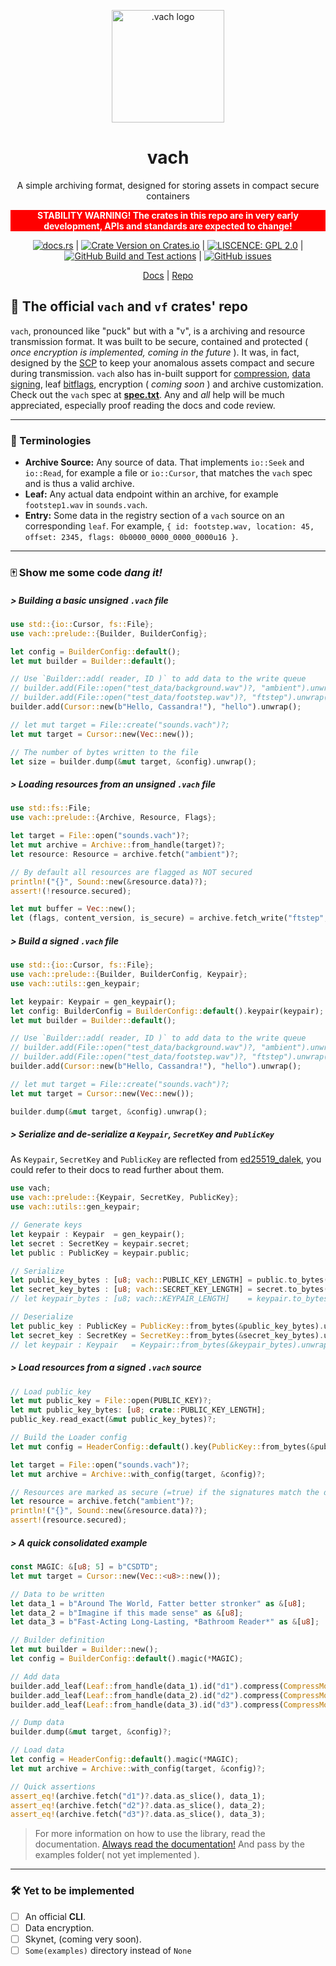 <p align="center">
  <img src="https://raw.githubusercontent.com/zeskeertwee/virtfs-rs/main/media/logo.png" alt=".vach logo" width="180" height="180">
</p>
<h1 align=center>
  <strong>vach</strong>
</h1>
<p align=center> A simple archiving format, designed for storing assets in compact secure containers </p>
<p style="color:white; background-color: red; text-align: center; font-weight: bold;" align=center>STABILITY WARNING! The crates in this repo are in very early development, APIs and standards are expected to change!</p>

<p align=center>
  <a href="https://docs.rs/vach"><img alt="docs.rs" src="https://img.shields.io/docsrs/vach?style=flat-square"></a> |
  <a href="https://crates.io/crates/vach"><img alt="Crate Version on Crates.io" src="https://img.shields.io/crates/v/vach?style=flat-square"></a> |
  <a href="https://github.com/zeskeertwee/virtfs-rs/blob/main/LICENSE"><img alt="LISCENCE: GPL 2.0" src="https://img.shields.io/crates/l/vach?style=flat-square"></a> |
  <a href="https://github.com/zeskeertwee/virtfs-rs/actions/workflows/rust.yml"><img alt="GitHub Build and Test actions" src="https://github.com/zeskeertwee/virtfs-rs/workflows/Rust/badge.svg"></a> |
  <a href="https://github.com/zeskeertwee/virtfs-rs/issues"><img alt="GitHub issues" src="https://img.shields.io/github/issues-raw/zeskeertwee/virtfs-rs?style=flat-square"></a>
</p>
<p align=center>
 <a href="https://docs.rs/vach">Docs</a> | <a href="https://github.com/zeskeertwee/virtfs-rs">Repo</a>
</p>


## 👔 The official `vach` and `vf` crates' repo

`vach`, pronounced like "puck" but with a "v", is a archiving and resource transmission format. It was built to be secure, contained and protected ( _once encryption is implemented, coming in the future_ ). It was, in fact, designed by the [SCP](https://en.wikipedia.org/wiki/SCP_Foundation) to keep your anomalous assets compact and secure during transmission. `vach` also has in-built support for [compression](https://github.com/PSeitz/lz4_flex), [data signing](https://github.com/dalek-cryptography/ed25519-dalek), leaf [bitflags](https://docs.rs/vach/0.1.5/vach/prelude/struct.Flags.html#), encryption ( _coming soon_ ) and archive customization. Check out the `vach` spec at **[spec.txt](https://github.com/zeskeertwee/virtfs-rs/blob/main/spec/main.txt)**. Any and *all* help will be much appreciated, especially proof reading the docs and code review.

---

### 👄 Terminologies

- **Archive Source:** Any source of data. That implements `io::Seek` and `io::Read`, for example a file or `io::Cursor`, that matches the `vach` spec and is thus a valid archive.
- **Leaf:** Any actual data endpoint within an archive, for example `footstep1.wav` in `sounds.vach`.
- **Entry:** Some data in the registry section of a `vach` source on an corresponding `leaf`. For example, `{ id: footstep.wav, location: 45, offset: 2345, flags: 0b0000_0000_0000_0000u16 }`.

---

### 🀄 Show me some code _dang it!_

##### > Building a basic unsigned `.vach` file

```rust
use std::{io::Cursor, fs::File};
use vach::prelude::{Builder, BuilderConfig};

let config = BuilderConfig::default();
let mut builder = Builder::default();

// Use `Builder::add( reader, ID )` to add data to the write queue
// builder.add(File::open("test_data/background.wav")?, "ambient").unwrap();
// builder.add(File::open("test_data/footstep.wav")?, "ftstep").unwrap();
builder.add(Cursor::new(b"Hello, Cassandra!"), "hello").unwrap();

// let mut target = File::create("sounds.vach")?;
let mut target = Cursor::new(Vec::new());

// The number of bytes written to the file
let size = builder.dump(&mut target, &config).unwrap();
```

##### > Loading resources from an unsigned `.vach` file

```rust
use std::fs::File;
use vach::prelude::{Archive, Resource, Flags};

let target = File::open("sounds.vach")?;
let mut archive = Archive::from_handle(target)?;
let resource: Resource = archive.fetch("ambient")?;

// By default all resources are flagged as NOT secured
println!("{}", Sound::new(&resource.data)?);
assert!(!resource.secured);

let mut buffer = Vec::new();
let (flags, content_version, is_secure) = archive.fetch_write("ftstep", &mut buffer)?;
```

##### > Build a signed `.vach` file

```rust
use std::{io::Cursor, fs::File};
use vach::prelude::{Builder, BuilderConfig, Keypair};
use vach::utils::gen_keypair;

let keypair: Keypair = gen_keypair();
let config: BuilderConfig = BuilderConfig::default().keypair(keypair);
let mut builder = Builder::default();

// Use `Builder::add( reader, ID )` to add data to the write queue
// builder.add(File::open("test_data/background.wav")?, "ambient").unwrap();
// builder.add(File::open("test_data/footstep.wav")?, "ftstep").unwrap();
builder.add(Cursor::new(b"Hello, Cassandra!"), "hello").unwrap();

// let mut target = File::create("sounds.vach")?;
let mut target = Cursor::new(Vec::new());

builder.dump(&mut target, &config).unwrap();
```

##### > Serialize and de-serialize a `Keypair`, `SecretKey` and `PublicKey`

As `Keypair`, `SecretKey` and `PublicKey` are reflected from [ed25519_dalek](https://docs.rs/ed25519-dalek/1.0.1/ed25519_dalek/), you could refer to their docs to read further about them.

```rust
use vach;
use vach::prelude::{Keypair, SecretKey, PublicKey};
use vach::utils::gen_keypair;

// Generate keys
let keypair : Keypair  = gen_keypair();
let secret : SecretKey = keypair.secret;
let public : PublicKey = keypair.public;

// Serialize
let public_key_bytes : [u8; vach::PUBLIC_KEY_LENGTH] = public.to_bytes();
let secret_key_bytes : [u8; vach::SECRET_KEY_LENGTH] = secret.to_bytes();
// let keypair_bytes : [u8; vach::KEYPAIR_LENGTH]    = keypair.to_bytes();

// Deserialize
let public_key : PublicKey = PublicKey::from_bytes(&public_key_bytes).unwrap();
let secret_key : SecretKey = SecretKey::from_bytes(&secret_key_bytes).unwrap();
// let keypair : Keypair   = Keypair::from_bytes(&keypair_bytes).unwrap();
```

##### > Load resources from a signed `.vach` source

```rust
// Load public_key
let mut public_key = File::open(PUBLIC_KEY)?;
let mut public_key_bytes: [u8; crate::PUBLIC_KEY_LENGTH];
public_key.read_exact(&mut public_key_bytes)?;

// Build the Loader config
let mut config = HeaderConfig::default().key(PublicKey::from_bytes(&public_key_bytes)?);

let target = File::open("sounds.vach")?;
let mut archive = Archive::with_config(target, &config)?;

// Resources are marked as secure (=true) if the signatures match the data
let resource = archive.fetch("ambient")?;
println!("{}", Sound::new(&resource.data)?);
assert!(resource.secured);
```

##### > A quick consolidated example

```rust
const MAGIC: &[u8; 5] = b"CSDTD";
let mut target = Cursor::new(Vec::<u8>::new());

// Data to be written
let data_1 = b"Around The World, Fatter better stronker" as &[u8];
let data_2 = b"Imagine if this made sense" as &[u8];
let data_3 = b"Fast-Acting Long-Lasting, *Bathroom Reader*" as &[u8];

// Builder definition
let mut builder = Builder::new();
let config = BuilderConfig::default().magic(*MAGIC);

// Add data
builder.add_leaf(Leaf::from_handle(data_1).id("d1").compress(CompressMode::Always))?;
builder.add_leaf(Leaf::from_handle(data_2).id("d2").compress(CompressMode::Never))?;
builder.add_leaf(Leaf::from_handle(data_3).id("d3").compress(CompressMode::Detect))?;

// Dump data
builder.dump(&mut target, &config)?;

// Load data
let config = HeaderConfig::default().magic(*MAGIC);
let mut archive = Archive::with_config(target, &config)?;

// Quick assertions
assert_eq!(archive.fetch("d1")?.data.as_slice(), data_1);
assert_eq!(archive.fetch("d2")?.data.as_slice(), data_2);
assert_eq!(archive.fetch("d3")?.data.as_slice(), data_3);
```

> For more information on how to use the library, read the documentation. [Always read the documentation!](https://youtu.be/TUE_HSgQiG0?t=91) And pass by the examples folder( not yet implemented ).

---

### 🛠 Yet to be implemented

- [ ] An official **CLI**.
- [ ] Data encryption.
- [ ] Skynet, (coming very soon).
- [ ] `Some(examples)` directory instead of `None`
